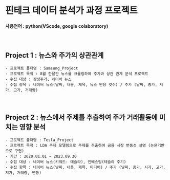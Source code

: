 # 핀테크 데이터 분석가 과정 프로젝트 

#### 사용언어 : python(VScode, google colaboratory)
<br>

##  Project 1 : 뉴스와 주가의 상관관계 
    - 프로젝트 폴더명 : Samsung_Project
    - 프로젝트 목적 : 8월 한달간 뉴스를 크롤링하여 주가과 상관 관계 분석 프로젝트
    - 수집 대상 : 삼성주가, 네이버 뉴스
    - 수집 항목 : 네이버 뉴스(날짜, 내용, 제목, 뉴스 반응 갯수) / 주가 (날짜, 종가, 저가, 고가, 거래량)
<br>

##  Project 2 : 뉴스에서 주제를 추출하여 주가 거래활동에 미치는 영향 분석
    - 프로젝트 폴더명 : Tesla_Project
    - 프로젝트 목적 : LDA 주제 모델링으로 주제를 추출하여 금융 시장 변동성 설명 (논문기반으로 구현)
    - 기간 : 2020.01.01 ~ 2023.09.30
    - 수집 대상 : 네이버 뉴스(키워드: 테슬라), 인베스팅(테슬라 주기)
    - 수집 항목 : 네이버 뉴스(날짜, 내용, 제목, 미디어) / 주가 (날짜, 종가, 시가, 고가, 저가, 거래량, 변동)

<br/>


